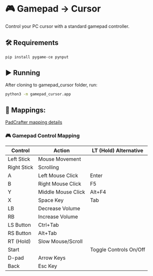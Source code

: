 # 🎮 Gamepad → Cursor

Control your PC cursor with a standard gamepad controller.

## 🛠 Requirements
```bash
pip install pygame-ce pynput
```

## ▶️ Running
After cloning to gamepad_cursor folder, run:
```bash
python3 -m gamepad_cursor.app
```

## 🚀 Mappings:
[PadCrafter mapping details](https://www.padcrafter.com/?templates=GamePad+Cursor&plat=0&leftTrigger=Hold+for+alternative+actions&yButton=Middle+Mouse+%2F+LT+hold%3A+F5&xButton=Space+%2F+LT+hold%3A+Tab&bButton=Right+Mouse+%2F+LT+hold%3A+Alt+F4&aButton=Left+Mouse+%2F+LT+hold%3A+Enter&rightStickClick=Alt+Tab&leftStickClick=Ctrl+Tab&leftStick=Mouse+Movement&rightStick=Scroll+Movement&dpadUp=Arrow+Up&dpadRight=Arrow+Right&dpadLeft=Arrow+Left&dpadDown=Arrow+Down&leftBumper=Volume+Down&rightBumper=Volume+Up&startButton=LT+hold%3A+On%2FOff+Controls&backButton=Esc&rightTrigger=Hold+for+slower+mouse+and+scroll+speed)

### 🎮 Gamepad Control Mapping

| Control           | Action                      | LT (Hold) Alternative  |
|-------------------|-----------------------------|------------------------|
| Left Stick        | Mouse Movement              |                        |
| Right Stick       | Scrolling                   |                        |
| A                 | Left Mouse Click            | Enter                  |
| B                 | Right Mouse Click           | F5                     |
| Y                 | Middle Mouse Click          | Alt+F4                 |
| X                 | Space Key                   | Tab                    |
| LB                | Decrease Volume             |                        |
| RB                | Increase Volume             |                        |
| LS Button         | Ctrl+Tab                    |                        |
| RS Button         | Alt+Tab                     |                        |
| RT (Hold)         | Slow Mouse/Scroll           |                        |
| Start             |                             | Toggle Controls On/Off |
| D-pad             | Arrow Keys                  |                        |
| Back              | Esc Key                     |                        |